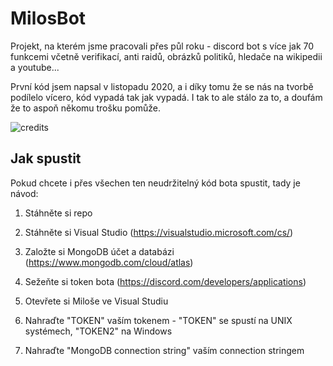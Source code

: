 # MilosBot
Projekt, na kterém jsme pracovali přes půl roku - discord bot s více jak 70 funkcemi včetně verifikací, anti raidů, obrázků politiků, hledače na wikipedii a youtube...

První kód jsem napsal v listopadu 2020, a i díky tomu že se nás na tvorbě podílelo vícero, kód vypadá tak jak vypadá. I tak to ale stálo za to, a doufám že to aspoň někomu trošku pomůže.

![credits](https://cdn.discordapp.com/attachments/782281045236121610/883749988147028008/unknown.png)

## Jak spustit
Pokud chcete i přes všechen ten neudržitelný kód bota spustit, tady je návod:
1. Stáhněte si repo
2. Stáhněte si Visual Studio (https://visualstudio.microsoft.com/cs/)
3. Založte si MongoDB účet a databázi (https://www.mongodb.com/cloud/atlas)
4. Sežeňte si token bota (https://discord.com/developers/applications) 

1. Otevřete si Miloše ve Visual Studiu
2. Nahraďte "TOKEN" vaším tokenem - "TOKEN" se spustí na UNIX systémech, "TOKEN2" na Windows
3. Nahraďte "MongoDB connection string" vaším connection stringem
